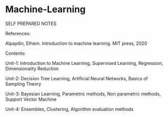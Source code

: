 # Machine-Learning
SELF PREPARED NOTES

References: 

Alpaydin, Ethem. Introduction to machine learning. MIT press, 2020

Contents:

Unit-1: Introduction to Machine Learning, Supervised Learning, Regression, Dimensionality Reduction

Unit-2: Decision Tree Learning, Artificial Neural Networks, Basics of Sampling Theory

Unit-3: Bayesian Learning, Parametric methods, Non parametric methods, Support Vector Machine

Unit-4: Ensembles, Clustering, Algorithm evaluation methods
